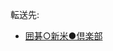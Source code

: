 <div class="redirectMsg">

転送先:

-   [囲碁○新米●倶楽部](/%E5%9B%B2%E7%A2%81%E2%97%8B%E6%96%B0%E7%B1%B3%E2%97%8F%E5%80%B6%E6%A5%BD%E9%83%A8 "囲碁○新米●倶楽部")

</div>

<div class="mw-parser-output">

</div>
